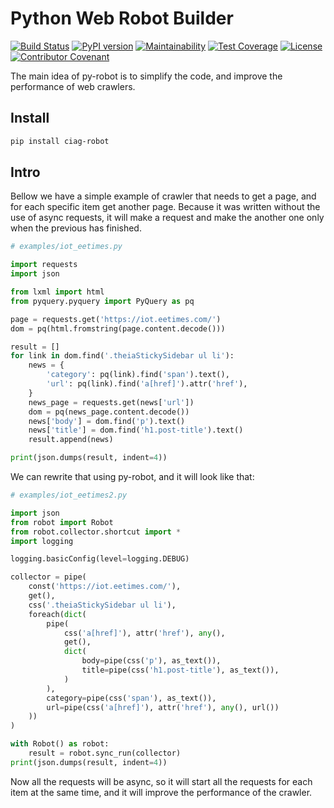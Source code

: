 # Python Web Robot Builder

[![Build Status](https://travis-ci.org/OpenCIAg/py-robot.svg?branch=master)](https://travis-ci.org/OpenCIAg/py-robot)
[![PyPI version](https://badge.fury.io/py/ciag-robot.svg)](https://badge.fury.io/py/ciag-robot)
[![Maintainability](https://api.codeclimate.com/v1/badges/4116e2ba99ce56e1397e/maintainability)](https://codeclimate.com/github/OpenCIAg/py-robot/maintainability)
[![Test Coverage](https://api.codeclimate.com/v1/badges/4116e2ba99ce56e1397e/test_coverage)](https://codeclimate.com/github/OpenCIAg/py-robot/test_coverage)
[![License](https://img.shields.io/badge/License-Apache%202.0-blue.svg)](LICENSE)
[![Contributor Covenant](https://img.shields.io/badge/Contributor%20Covenant-v2.0%20adopted-ff69b4.svg)](CODE_OF_CONDUCT)



The main idea of py-robot is to simplify the code, and improve the performance of web crawlers.

## Install

```sh
pip install ciag-robot
```


## Intro

Bellow we have a simple example of crawler that needs to get a page, and for each specific item get another page.
Because it was written without the use of async requests, it will make a request and make the another one only when the previous has finished.

```py
# examples/iot_eetimes.py

import requests
import json

from lxml import html
from pyquery.pyquery import PyQuery as pq

page = requests.get('https://iot.eetimes.com/')
dom = pq(html.fromstring(page.content.decode()))

result = []
for link in dom.find('.theiaStickySidebar ul li'):
    news = {
        'category': pq(link).find('span').text(),
        'url': pq(link).find('a[href]').attr('href'),
    }
    news_page = requests.get(news['url'])
    dom = pq(news_page.content.decode())
    news['body'] = dom.find('p').text()
    news['title'] = dom.find('h1.post-title').text()
    result.append(news)

print(json.dumps(result, indent=4))

```

We can rewrite that using py-robot, and it will look like that:


```py
# examples/iot_eetimes2.py

import json
from robot import Robot
from robot.collector.shortcut import *
import logging

logging.basicConfig(level=logging.DEBUG)

collector = pipe(
    const('https://iot.eetimes.com/'),
    get(),
    css('.theiaStickySidebar ul li'),
    foreach(dict(
        pipe(
            css('a[href]'), attr('href'), any(),
            get(),
            dict(
                body=pipe(css('p'), as_text()),
                title=pipe(css('h1.post-title'), as_text()),
            )
        ),
        category=pipe(css('span'), as_text()),
        url=pipe(css('a[href]'), attr('href'), any(), url())
    ))
)

with Robot() as robot:
    result = robot.sync_run(collector)
print(json.dumps(result, indent=4))

```

Now all the requests will be async, so it will start all the requests for each item at the same time, and it will improve the performance of the crawler.
